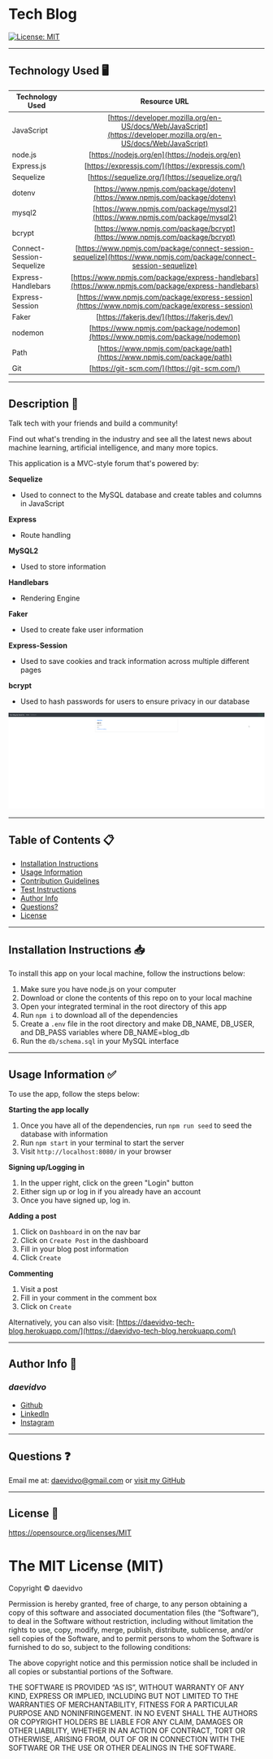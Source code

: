 # Tech Blog

  [![License: MIT](https://img.shields.io/badge/License-MIT-yellow.svg)](https://opensource.org/licenses/MIT)

-----------------------

## Technology Used 🖥️

| Technology Used         | Resource URL           | 
| ------------- |:-------------:| 
| JavaScript | [https://developer.mozilla.org/en-US/docs/Web/JavaScript](https://developer.mozilla.org/en-US/docs/Web/JavaScript)     |  
| node.js | [https://nodejs.org/en](https://nodejs.org/en)     |     
| Express.js | [https://expressjs.com/](https://expressjs.com/)     |     
| Sequelize | [https://sequelize.org/](https://sequelize.org/)     |     
| dotenv | [https://www.npmjs.com/package/dotenv](https://www.npmjs.com/package/dotenv)     |     
| mysql2 | [https://www.npmjs.com/package/mysql2](https://www.npmjs.com/package/mysql2)     | 
| bcrypt | [https://www.npmjs.com/package/bcrypt](https://www.npmjs.com/package/bcrypt)     |   
| Connect-Session-Sequelize | [https://www.npmjs.com/package/connect-session-sequelize](https://www.npmjs.com/package/connect-session-sequelize)     |   
| Express-Handlebars | [https://www.npmjs.com/package/express-handlebars](https://www.npmjs.com/package/express-handlebars)     |   
| Express-Session | [https://www.npmjs.com/package/express-session](https://www.npmjs.com/package/express-session)     |   
| Faker | [https://fakerjs.dev/](https://fakerjs.dev/)     |   
| nodemon | [https://www.npmjs.com/package/nodemon](https://www.npmjs.com/package/nodemon)     |   
| Path | [https://www.npmjs.com/package/path](https://www.npmjs.com/package/path)     |   
| Git | [https://git-scm.com/](https://git-scm.com/)     |   

-------------------

## Description 📝

Talk tech with your friends and build a community!

Find out what's trending in the industry and see all the latest news about machine learning, artificial intelligence, and many more topics.

This application is a MVC-style forum that's powered by:
 
**Sequelize**
- Used to connect to the MySQL database and create tables and columns in JavaScript

**Express**
- Route handling

**MySQL2**
- Used to store information

**Handlebars**
- Rendering Engine

**Faker**
- Used to create fake user information

**Express-Session**
- Used to save cookies and track information across multiple different pages

**bcrypt**
- Used to hash passwords for users to ensure privacy in our database

![Example gif](./assets/images/example.gif)

-----------------------

## Table of Contents 📋
* [Installation Instructions](#installation-instructions-📥)
* [Usage Information](#usage-information-✅)
* [Contribution Guidelines](#contribution-guidelines-🤝)
* [Test Instructions](#test-instructions-🧪)
* [Author Info](#author-info-👺)
* [Questions?](#questions-❓)
* [License](#license-🚩)

----------------------

## Installation Instructions 📥

To install this app on your local machine, follow the instructions below:

1. Make sure you have node.js on your computer
2. Download or clone the contents of this repo on to your local machine
3. Open your integrated terminal in the root directory of this app
4. Run `npm i` to download all of the dependencies
5. Create a `.env` file in the root directory and make DB_NAME, DB_USER, and DB_PASS variables where DB_NAME=blog_db
6. Run the `db/schema.sql` in your MySQL interface

------------------------

## Usage Information ✅

To use the app, follow the steps below:

**Starting the app locally**
1. Once you have all of the dependencies, run `npm run seed` to seed the database with information
2. Run `npm start` in your terminal to start the server
3. Visit `http://localhost:8080/` in your browser

**Signing up/Logging in**
1. In the upper right, click on the green "Login" button
2. Either sign up or log in if you already have an account
3. Once you have signed up, log in.

**Adding a post**
1. Click on `Dashboard` in on the nav bar
2. Click on `Create Post` in the dashboard
3. Fill in your blog post information
4. Click `Create`

**Commenting**
1. Visit a post
2. Fill in your comment in the comment box
3. Click on `Create`

Alternatively, you can also visit: [https://daevidvo-tech-blog.herokuapp.com/](https://daevidvo-tech-blog.herokuapp.com/)

------------------------

## Author Info 👺

### ***daevidvo***
* [Github](https://www.github.com/daevidvo)
* [LinkedIn](https://www.linkedin.com/in/daevidvo)
* [Instagram](https://www.instagram.com/daevidvo)

--------------------------

## Questions ❓

Email me at: [daevidvo@gmail.com](mailto:daevidvo@gmail.com) or [visit my GitHub](github.com/daevidvo)

------------------------

<!-- fix edit posts -->

## License 🚩

https://opensource.org/licenses/MIT


The MIT License (MIT)
=====================

Copyright © daevidvo

Permission is hereby granted, free of charge, to any person
obtaining a copy of this software and associated documentation
files (the “Software”), to deal in the Software without
restriction, including without limitation the rights to use,
copy, modify, merge, publish, distribute, sublicense, and/or sell
copies of the Software, and to permit persons to whom the
Software is furnished to do so, subject to the following
conditions:

The above copyright notice and this permission notice shall be
included in all copies or substantial portions of the Software.

THE SOFTWARE IS PROVIDED “AS IS”, WITHOUT WARRANTY OF ANY KIND,
EXPRESS OR IMPLIED, INCLUDING BUT NOT LIMITED TO THE WARRANTIES
OF MERCHANTABILITY, FITNESS FOR A PARTICULAR PURPOSE AND
NONINFRINGEMENT. IN NO EVENT SHALL THE AUTHORS OR COPYRIGHT
HOLDERS BE LIABLE FOR ANY CLAIM, DAMAGES OR OTHER LIABILITY,
WHETHER IN AN ACTION OF CONTRACT, TORT OR OTHERWISE, ARISING
FROM, OUT OF OR IN CONNECTION WITH THE SOFTWARE OR THE USE OR
OTHER DEALINGS IN THE SOFTWARE.
